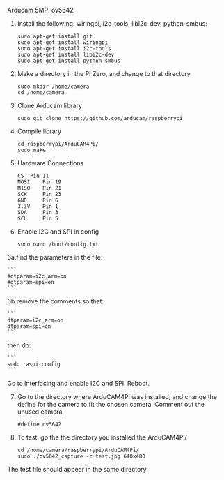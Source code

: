 Arducam 5MP: ov5642

1. Install the following: wiringpi, i2c-tools, libi2c-dev, python-smbus:
	```
	sudo apt-get install git
	sudo apt-get install wiringpi
	sudo apt-get install i2c-tools
	sudo apt-get install libi2c-dev
	sudo apt-get install python-smbus
	```

2. Make a directory in the Pi Zero, and change to that directory
	```
	sudo mkdir /home/camera
	cd /home/camera
	```

3. Clone Arducam library
	```
	sudo git clone https://github.com/arducam/raspberrypi
	```

4. Compile library
	```
	cd raspberrypi/ArduCAM4Pi/
	sudo make
	```

5. Hardware Connections
	```
	CS 	Pin 11
	MOSI  	Pin 19
	MISO  	Pin 21
	SCK  	Pin 23
	GND  	Pin 6
	3.3V 	Pin 1
	SDA 	Pin 3
	SCL 	Pin 5
	```

6. Enable I2C and SPI in config
	```
	sudo nano /boot/config.txt
	```

6a.find the parameters in the file:

	```
	#dtparam=i2c_arm=on
	#dtparam=spi=on
	```
6b.remove the comments so that:

	```
	dtparam=i2c_arm=on
	dtparam=spi=on
	```
										
then do:

	```
	sudo raspi-config
	```

Go to interfacing and enable I2C and SPI. Reboot.

7. Go to the directory where ArduCAM4Pi was installed, and change the define for the camera to fit the chosen camera. Comment out the unused camera
	```
	#define ov5642
	```
8. To test, go the the directory you installed the ArduCAM4Pi/
	```
	cd /home/camera/raspberrypi/ArduCAM4Pi/
	sudo ./ov5642_capture -c test.jpg 640x480
	```

The test file should appear in the same directory.
